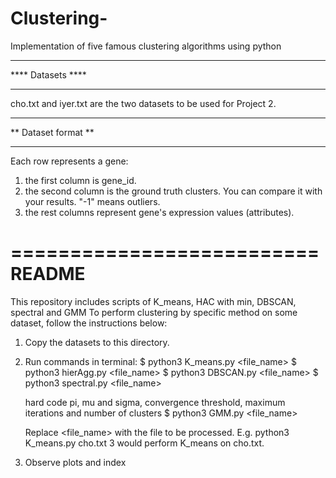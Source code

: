# Clustering-
Implementation of five famous clustering algorithms using python 

*********************
****  Datasets   ****
*********************
cho.txt and iyer.txt are the two datasets to be used for Project 2. 


*********************
**  Dataset format **
*********************

Each row represents a gene:
1) the first column is gene_id.
2) the second column is the ground truth clusters. You can compare it with your results. "-1" means outliers.
3) the rest columns represent gene's expression values (attributes).

==========================
         README
==========================

This repository includes scripts of K_means, HAC with min, DBSCAN, spectral and GMM
To perform clustering by  specific method on some dataset, follow the instructions below:

1. Copy the datasets to this directory.

2. Run commands in terminal:
   $ python3 K_means.py <file_name> <number of clusters>
   $ python3 hierAgg.py <file_name> <number of clusters>
   $ python3 DBSCAN.py <file_name> <MinPts> <Eps>
   $ python3 spectral.py <file_name> <sigma>

   hard code pi, mu and sigma, convergence threshold, maximum iterations and number of clusters
   $ python3 GMM.py <file_name>



   Replace <file_name> with the file to be processed.
   E.g. python3 K_means.py cho.txt 3 would perform K_means on cho.txt.

3. Observe plots and index
